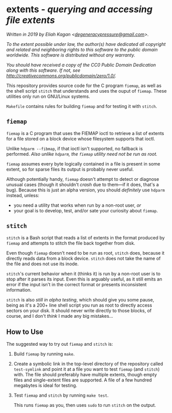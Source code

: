 # extents - *querying and accessing file extents*

*Written in 2019 by Eliah Kagan \<degeneracypressure@gmail.com\>.*

*To the extent possible under law, the author(s) have dedicated all copyright
and related and neighboring rights to this software to the public domain
worldwide. This software is distributed without any warranty.*

*You should have received a copy of the CC0 Public Domain Dedication along with this software. If not, see <http://creativecommons.org/publicdomain/zero/1.0/>.*

This repository provides source code for the C program `fiemap`, as well as the
shell script `stitch` that understands and uses the ouput of `fiemap`. These
utilities only run on GNU/Linux systems.

`Makefile` contains rules for building `fiemap` and for testing it with
`stitch`.

## `fiemap`

`fiemap` is a C program that uses the FIEMAP ioctl to retrieve a list of
extents for a file stored on a block device whose filesystem supports that
ioctl.

Unlike `hdparm --fibmap`, if that ioctl isn't supported, no fallback is
performed. *Also unlike `hdparm`, the `fiemap` utility need not be run as
root.*

`fiemap` assumes every byte logically contained in a file is present in some
extent, so for sparse files its output is probably never useful.

Although potentially handy, `fiemap` doesn't attempt to detect or diagnose
unusual cases (though it shouldn't *crash* due to them—if it does, that's a
bug). Because this is just an alpha version, you should *definitely* use
`hdparm` instead, unless:

- you need a utility that works when run by a non-root user, *or*
- your goal is to develop, test, and/or sate your curiosity about `fiemap`.

## `stitch`

`stitch` is a Bash script that reads a list of extents in the format
produced by `fiemap` and attempts to stitch the file back together from disk.

Even though `fiemap` doesn't need to be run as root, `stitch` does, because it
directly reads data from a block device. `stitch` does not take the name of the
file and does not use its inode.

`stitch`'s current behavior when it (thinks it) is run by a non-root user is to
stop after it parses its input. Even this is arguably useful, as it still emits
an error if the input isn't in the correct format or presents inconsistent
information.

`stitch` is also *still in alpha testing*, which should give you some pause,
being as it's a 200+ line shell script you run as root to directly access
sectors on your disk. It should never write directly to those blocks, of
course, and I don't *think* I made any big mistakes...

## How to Use

The suggested way to try out `fiemap` and `stitch` is:

1. Build `fiemap` by running `make`.

2. Create a symbolic link in the top-level directory of the repository called
`test-symlink` and point it at a file you want to test `fiemap` (and `stitch`)
with. The file should preferably have multiple extents, though empty files and
single-extent files are supported. A file of a few hundred megabytes is ideal
for testing.

3. Test `fiemap` and `stitch` by running `make test`.

    This runs `fiemap` as you, then uses `sudo` to run `stitch` on the output.
